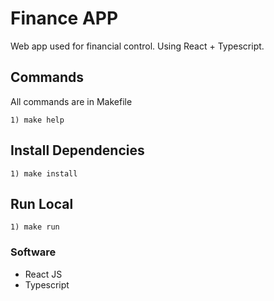# Finance APP
Web app used for financial control. Using React + Typescript.

## Commands ##
All commands are in Makefile
```shell
1) make help
```
## Install Dependencies  ##
```shell
1) make install 
```

## Run Local  ##
```shell
1) make run 
```

### Software ##
- React JS
- Typescript
